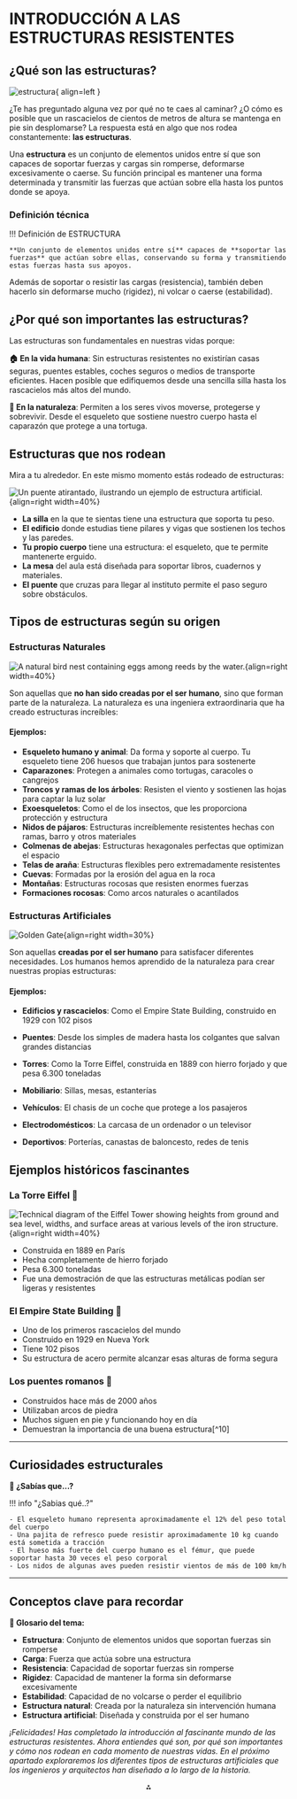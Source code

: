 # INTRODUCCIÓN A LAS ESTRUCTURAS RESISTENTES

## ¿Qué son las estructuras?

![estructura](./media/rev.jpg){ align=left }

¿Te has preguntado alguna vez por qué no te caes al caminar? ¿O cómo es posible que un rascacielos de cientos de metros de altura se mantenga en pie sin desplomarse? La respuesta está en algo que nos rodea constantemente: **las estructuras**.

Una **estructura** es un conjunto de elementos unidos entre sí que son capaces de soportar fuerzas y cargas sin romperse, deformarse excesivamente o caerse. Su función principal es mantener una forma determinada y transmitir las fuerzas que actúan sobre ella hasta los puntos donde se apoya.

### Definición técnica

!!! Definición de ESTRUCTURA

    **Un conjunto de elementos unidos entre sí** capaces de **soportar las fuerzas** que actúan sobre ellas, conservando su forma y transmitiendo estas fuerzas hasta sus apoyos.

Además de soportar o resistir las cargas (resistencia), también deben hacerlo sin deformarse mucho (rigidez), ni volcar o caerse (estabilidad).

## ¿Por qué son importantes las estructuras?

Las estructuras son fundamentales en nuestras vidas porque:

**🏠 En la vida humana**: Sin estructuras resistentes no existirían casas seguras, puentes estables, coches seguros o medios de transporte eficientes. Hacen posible que edifiquemos desde una sencilla silla hasta los rascacielos más altos del mundo.

**🌿 En la naturaleza**: Permiten a los seres vivos moverse, protegerse y sobrevivir. Desde el esqueleto que sostiene nuestro cuerpo hasta el caparazón que protege a una tortuga.

## Estructuras que nos rodean

Mira a tu alrededor. En este mismo momento estás rodeado de estructuras:

![Un puente atirantado, ilustrando un ejemplo de estructura artificial.](https://pplx-res.cloudinary.com/image/upload/v1753696628/pplx_project_search_images/6e4c166f65d58e9c49610fbf3c401d0f34cefa9e.jpg){align=right width=40%}

- **La silla** en la que te sientas tiene una estructura que soporta tu peso.
- **El edificio** donde estudias tiene pilares y vigas que sostienen los techos y las paredes.
- **Tu propio cuerpo** tiene una estructura: el esqueleto, que te permite mantenerte erguido.
- **La mesa** del aula está diseñada para soportar libros, cuadernos y materiales.
- **El puente** que cruzas para llegar al instituto permite el paso seguro sobre obstáculos.

## Tipos de estructuras según su origen

### Estructuras Naturales

![A natural bird nest containing eggs among reeds by the water.](https://pplx-res.cloudinary.com/image/upload/v1753696628/pplx_project_search_images/d8e58093951b174f863c34e3327da79593584296.jpg){align=right width=40%}

Son aquellas que **no han sido creadas por el ser humano**, sino que forman parte de la naturaleza. La naturaleza es una ingeniera extraordinaria que ha creado estructuras increíbles:

#### **Ejemplos:**

- **Esqueleto humano y animal**: Da forma y soporte al cuerpo. Tu esqueleto tiene 206 huesos que trabajan juntos para sostenerte
- **Caparazones**: Protegen a animales como tortugas, caracoles o cangrejos
- **Troncos y ramas de los árboles**: Resisten el viento y sostienen las hojas para captar la luz solar
- **Exoesqueletos**: Como el de los insectos, que les proporciona protección y estructura
- **Nidos de pájaros**: Estructuras increíblemente resistentes hechas con ramas, barro y otros materiales
- **Colmenas de abejas**: Estructuras hexagonales perfectas que optimizan el espacio
- **Telas de araña**: Estructuras flexibles pero extremadamente resistentes
- **Cuevas**: Formadas por la erosión del agua en la roca
- **Montañas**: Estructuras rocosas que resisten enormes fuerzas
- **Formaciones rocosas**: Como arcos naturales o acantilados

### Estructuras Artificiales

![Golden Gate](/media/golden.jpg){align=right width=30%}

Son aquellas **creadas por el ser humano** para satisfacer diferentes necesidades. Los humanos hemos aprendido de la naturaleza para crear nuestras propias estructuras:

#### **Ejemplos:**

- **Edificios y rascacielos**: Como el Empire State Building, construido en 1929 con 102 pisos
- **Puentes**: Desde los simples de madera hasta los colgantes que salvan grandes distancias
- **Torres**: Como la Torre Eiffel, construida en 1889 con hierro forjado y que pesa 6.300 toneladas


- **Mobiliario**: Sillas, mesas, estanterías
- **Vehículos**: El chasis de un coche que protege a los pasajeros
- **Electrodomésticos**: La carcasa de un ordenador o un televisor
- **Deportivos**: Porterías, canastas de baloncesto, redes de tenis

## Ejemplos históricos fascinantes

### La Torre Eiffel 🗼

![Technical diagram of the Eiffel Tower showing heights from ground and sea level, widths, and surface areas at various levels of the iron structure.](/media/eiffel.jpeg){align=right width=40%}

- Construida en 1889 en París
- Hecha completamente de hierro forjado
- Pesa 6.300 toneladas
- Fue una demostración de que las estructuras metálicas podían ser ligeras y resistentes

### El Empire State Building 🏢

- Uno de los primeros rascacielos del mundo
- Construido en 1929 en Nueva York
- Tiene 102 pisos
- Su estructura de acero permite alcanzar esas alturas de forma segura

### Los puentes romanos 🌉

- Construidos hace más de 2000 años
- Utilizaban arcos de piedra
- Muchos siguen en pie y funcionando hoy en día
- Demuestran la importancia de una buena estructura[^10]

---

## Curiosidades estructurales

**🦴 ¿Sabías que...?**

!!! info "¿Sabias qué..?"

    - El esqueleto humano representa aproximadamente el 12% del peso total del cuerpo
    - Una pajita de refresco puede resistir aproximadamente 10 kg cuando está sometida a tracción
    - El hueso más fuerte del cuerpo humano es el fémur, que puede soportar hasta 30 veces el peso corporal
    - Los nidos de algunas aves pueden resistir vientos de más de 100 km/h

---

## Conceptos clave para recordar

**📝 Glosario del tema:**

- **Estructura**: Conjunto de elementos unidos que soportan fuerzas sin romperse
- **Carga**: Fuerza que actúa sobre una estructura
- **Resistencia**: Capacidad de soportar fuerzas sin romperse
- **Rigidez**: Capacidad de mantener la forma sin deformarse excesivamente
- **Estabilidad**: Capacidad de no volcarse o perder el equilibrio
- **Estructura natural**: Creada por la naturaleza sin intervención humana
- **Estructura artificial**: Diseñada y construida por el ser humano

*¡Felicidades! Has completado la introducción al fascinante mundo de las estructuras resistentes. Ahora entiendes qué son, por qué son importantes y cómo nos rodean en cada momento de nuestras vidas. En el próximo apartado exploraremos los diferentes tipos de estructuras artificiales que los ingenieros y arquitectos han diseñado a lo largo de la historia.*

<div style="text-align: center">⁂</div>
